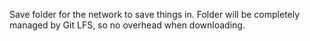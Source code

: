 Save folder for the network to save things in. Folder will be completely managed by Git LFS, so no overhead when downloading.
